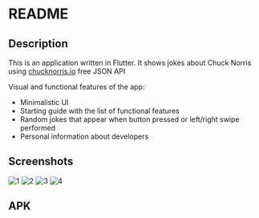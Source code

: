 # README

## Description

This is an application written in Flutter. It shows jokes about Chuck Norris using [chucknorris.io](https://api.chucknorris.io/) free JSON API

Visual and functional features of the app:
- Minimalistic UI
- Starting guide with the list of functional features
- Random jokes that appear when button pressed or left/right swipe performed
- Personal information about developers

## Screenshots
![1](https://user-images.githubusercontent.com/57557659/171667216-abc828eb-d5b0-4170-8a3f-468073055fde.png)
![2](https://user-images.githubusercontent.com/57557659/171667454-4b2dd389-54c3-4c19-a7c3-4b1420c55262.png)
![3](https://user-images.githubusercontent.com/57557659/171667462-2f498bb8-8c40-4469-97a1-cdf4ea1f67ad.png)
![4](https://user-images.githubusercontent.com/57557659/171667468-506728be-ed68-4552-82b9-14f6b76fcaa6.png)



## APK
